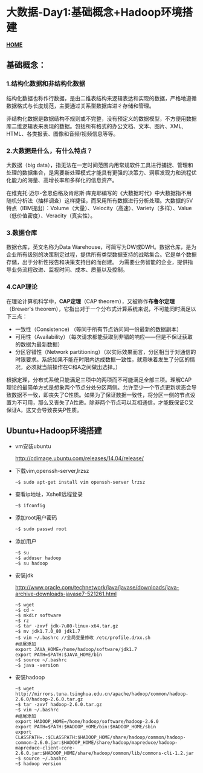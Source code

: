 # 大数据-Day1:基础概念+Hadoop环境搭建

**[HOME](../README.md)**

## 基础概念：

### 1.结构化数据和非结构化数据

结构化数据也称作行数据，是由二维表结构来逻辑表达和实现的数据，严格地遵循数据格式与长度规范，主要通过关系型数据库进彳存储和管理。

非结构化数据是数据结构不规则或不完整，没有预定义的数据模型，不方便用数据库二维逻辑表来表现的数据。包括所有格式的办公文档、文本、图片、XML, HTML、各类报表、图像和音频/视频信息等等。

### 2.大数据是什么，有什么特点？

 大数据（big data），指无法在一定时间范围内用常规软件工具进行捕捉、管理和处理的数据集合，是需要新处理模式才能具有更强的决策力、洞察发现力和流程优化能力的海量、高增长率和多样化的信息资产。

在维克托·迈尔-舍恩伯格及肯尼斯·库克耶编写的《大数据时代》中大数据指不用随机分析法（抽样调查）这样捷径，而采用所有数据进行分析处理。大数据的5V特点（IBM提出）：Volume（大量）、Velocity（高速）、Variety（多样）、Value（低价值密度）、Veracity（真实性）。

### 3.数据仓库

数据仓库，英文名称为Data Warehouse，可简写为DW或DWH。数据仓库，是为企业所有级别的决策制定过程，提供所有类型数据支持的战略集合。它是单个数据存储，出于分析性报告和决策支持目的而创建。 为需要业务智能的企业，提供指导业务流程改进、监视时间、成本、质量以及控制。 

### 4.CAP理论

在理论计算机科学中，**CAP定理**（CAP theorem），又被称作**布鲁尔定理**（Brewer's theorem），它指出对于一个分布式计算系统来说，不可能同时满足以下三点：

- 一致性（Consistence) （等同于所有节点访问同一份最新的数据副本）
- 可用性（Availability）（每次请求都能获取到非错的响应——但是不保证获取的数据为最新数据）
- 分区容错性（Network partitioning）（以实际效果而言，分区相当于对通信的时限要求。系统如果不能在时限内达成数据一致性，就意味着发生了分区的情况，必须就当前操作在C和A之间做出选择。）

根据定理，分布式系统只能满足三项中的两项而不可能满足全部三项。理解CAP理论的最简单方式是想象两个节点分处分区两侧。允许至少一个节点更新状态会导致数据不一致，即丧失了C性质。如果为了保证数据一致性，将分区一侧的节点设置为不可用，那么又丧失了A性质。除非两个节点可以互相通信，才能既保证C又保证A，这又会导致丧失P性质。

## Ubuntu+Hadoop环境搭建

- vm安装ubuntu

  http://cdimage.ubuntu.com/releases/14.04/release/

- 下载vim,openssh-server,lrzsz

  ```
  ~$ sudo apt-get install vim openssh-server lrzsz
  ```

- 查看ip地址，Xshell远程登录

  ```
  ~$ ifconfig
  ```

- 添加root用户密码

  ```c
  ~$ sudo passwd root
  ```

- 添加用户

  ```
  ~$ su
  ~$ adduser hadoop
  ~$ su hadoop
  ```



- 安装jdk

  http://www.oracle.com/technetwork/java/javase/downloads/java-archive-downloads-javase7-521261.html

  ```
  ~$ wget 
  ~$ cd ~
  ~$ mkdir software
  ~$ rz
  ~$ tar -zxvf jdk-7u80-linux-x64.tar.gz
  ~$ mv jdk1.7.0_80 jdk1.7
  ~$ vim ~/.bashrc //全局变量修改 /etc/profile.d/xx.sh
  #结尾添加
  export JAVA_HOME=/home/hadoop/software/jdk1.7
  export PATH=$PATH:$JAVA_HOME/bin
  ~$ source ~/.bashrc
  ~$ java -version
  ```

- 安装hadoop

  ```
  ~$ wget http://mirrors.tuna.tsinghua.edu.cn/apache/hadoop/common/hadoop-2.6.0/hadoop-2.6.0.tar.gz
  ~$ tar -zxvf hadoop-2.6.0.tar.gz
  ~$ vim ~/.bashrc
  #结尾添加
  export HADOOP_HOME=/home/hadoop/software/hadoop-2.6.0
  export PATH=$PATH:$HADOOP_HOME/bin:$HADOOP_HOME/sbin
  export CLASSPATH=.:$CLASSPATH:$HADOOP_HOME/share/hadoop/common/hadoop-common-2.6.0.jar:$HADOOP_HOME/share/hadoop/mapreduce/hadoop-mapreduce-client-core-2.6.0.jar:$HADOOP_HOME/share/hadoop/common/lib/commons-cli-1.2.jar
  ~$ source ~/.bashrc
  ~$ hadoop version
  ```

  ​